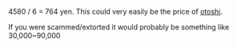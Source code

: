 4580 / 6 = 764 yen. This could very easily be the price of [otoshi](https://bald-traveler.com/otoshi-and-tipping-in-japan/). 

If you were scammed/extorted it would probably be something like 30,000~90,000
